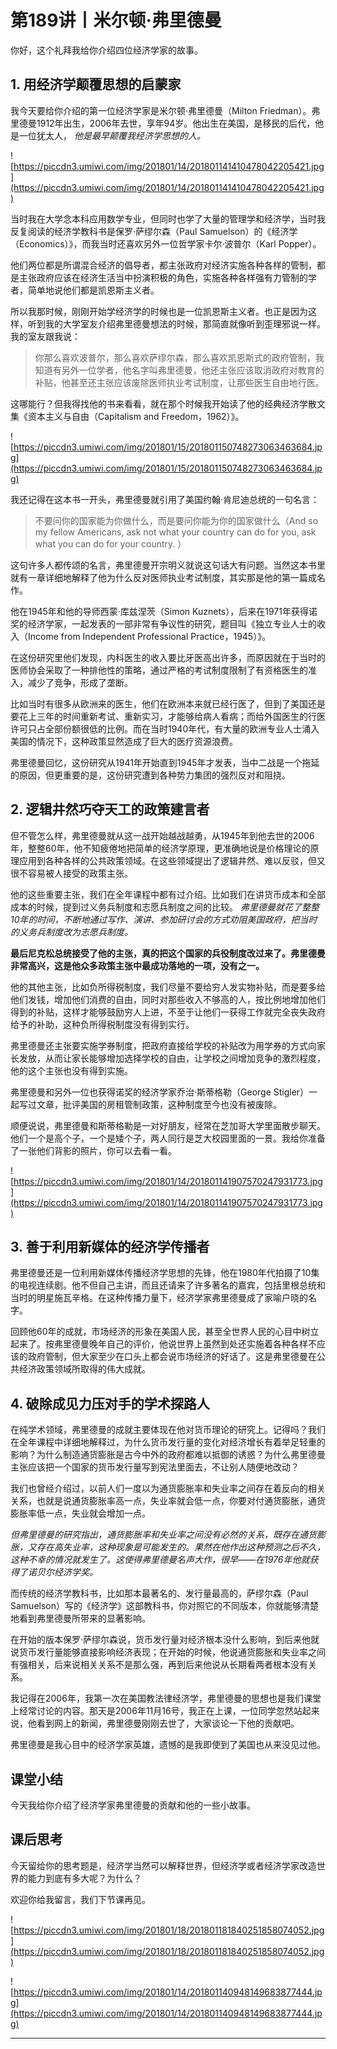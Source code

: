 # 第189讲丨米尔顿·弗里德曼

你好，这个礼拜我给你介绍四位经济学家的故事。

## 1. 用经济学颠覆思想的启蒙家	

我今天要给你介绍的第一位经济学家是米尔顿·弗里德曼（Milton Friedman）。弗里德曼1912年出生，2006年去世，享年94岁。他出生在美国，是移民的后代，他是一位犹太人， *他是最早颠覆我经济学思想的人。*

![https://piccdn3.umiwi.com/img/201801/14/201801141410478042205421.jpg](https://piccdn3.umiwi.com/img/201801/14/201801141410478042205421.jpg)

当时我在大学念本科应用数学专业，但同时也学了大量的管理学和经济学，当时我反复阅读的经济学教科书是保罗·萨缪尔森（Paul Samuelson）的《经济学（Economics）》，而我当时还喜欢另外一位哲学家卡尔·波普尔（Karl Popper）。

他们两位都是所谓混合经济的倡导者，都主张政府对经济实施各种各样的管制，都是主张政府应该在经济生活当中扮演积极的角色，实施各种各样强有力管制的学者，简单地说他们都是凯恩斯主义者。

所以我那时候，刚刚开始学经济学的时候也是一位凯恩斯主义者。也正是因为这样，听到我的大学室友介绍弗里德曼想法的时候，那简直就像听到歪理邪说一样。我的室友跟我说：

> 你那么喜欢波普尔，那么喜欢萨缪尔森，那么喜欢凯恩斯式的政府管制，我知道有另外一位学者，他名字叫弗里德曼，他还主张应该取消政府对教育的补贴，他甚至还主张应该废除医师执业考试制度，让那些医生自由地行医。

这哪能行？但我得找他的书来看看，就在那个时候我开始读了他的经典经济学散文集《资本主义与自由（Capitalism and Freedom，1962）》。

![https://piccdn3.umiwi.com/img/201801/15/201801150748273063463684.jpg](https://piccdn3.umiwi.com/img/201801/15/201801150748273063463684.jpg)

我还记得在这本书一开头，弗里德曼就引用了美国约翰·肯尼迪总统的一句名言：

> 不要问你的国家能为你做什么，而是要问你能为你的国家做什么（And so my fellow Americans, ask not what your country can do for you, ask what you can do for your country. ）

这句许多人都传颂的名言，弗里德曼开宗明义就说这句话大有问题。当然这本书里就有一章详细地解释了他为什么反对医师执业考试制度，其实那是他的第一篇成名作。

他在1945年和他的导师西蒙·库兹涅茨（Simon Kuznets），后来在1971年获得诺奖的经济学家，一起发表的一部非常有争议性的研究，题目叫《独立专业人士的收入（Income from Independent Professional Practice，1945）》。

在这份研究里他们发现，内科医生的收入要比牙医高出许多，而原因就在于当时的医师协会采取了一种排他性的策略，通过严格的考试制度限制了有资格医生的准入，减少了竞争，形成了垄断。

比如当时有很多从欧洲来的医生，他们在欧洲本来就已经行医了，但到了美国还是要花上三年的时间重新考试、重新实习，才能够给病人看病；而给外国医生的行医许可只占全部份额很低的比例。而在当时1940年代，有大量的欧洲专业人士涌入美国的情况下，这种政策显然造成了巨大的医疗资源浪费。

弗里德曼回忆，这份研究从1941年开始直到1945年才发表，当中二战是一个拖延的原因，但更重要的是，这份研究遭到各种势力集团的强烈反对和阻挠。

## 2. 逻辑井然巧夺天工的政策建言者

但不管怎么样，弗里德曼就从这一战开始越战越勇，从1945年到他去世的2006年，整整60年，他不知疲倦地把简单的经济学原理，更准确地说是价格理论的原理应用到各种各样的公共政策领域。在这些领域提出了逻辑井然、难以反驳，但又很不容易被人接受的政策主张。

他的这些重要主张，我们在全年课程中都有过介绍。比如我们在讲货币成本和全部成本的时候，提到过义务兵制度和志愿兵制度之间的比较。 *弗里德曼就花了整整10年的时间，不断地通过写作、演讲、参加研讨会的方式劝阻美国政府，把当时的义务兵制度改为志愿兵制度。*

 **最后尼克松总统接受了他的主张，真的把这个国家的兵役制度改过来了。弗里德曼非常高兴，这是他众多政策主张中最成功落地的一项，没有之一。**

他的其他主张，比如负所得税制度，我们尽量不要给穷人发实物补贴，而是要多给他们发钱，增加他们消费的自由，同时对那些收入不够高的人，按比例地增加他们得到的补贴，这样才能够鼓励穷人上进，不至于让他们一获得工作就完全丧失政府给予的补助，这种负所得税制度没有得到实行。

弗里德曼还主张要实施学券制度，把政府直接给学校的补贴改为用学券的方式向家长发放，从而让家长能够增加选择学校的自由，让学校之间增加竞争的激烈程度，他的这个主张也没有得到实施。

弗里德曼和另外一位也获得诺奖的经济学家乔治·斯蒂格勒（George Stigler）一起写过文章，批评美国的房租管制政策，这种制度至今也没有被废除。

顺便说说，弗里德曼和斯蒂格勒是一对好朋友，经常在芝加哥大学里面散步聊天。他们一个是高个子，一个是矮个子，两人同行是芝大校园里面的一景。我给你准备了一张他们背影的照片，你可以去看一看。

![https://piccdn3.umiwi.com/img/201801/14/201801141907570247931773.jpg](https://piccdn3.umiwi.com/img/201801/14/201801141907570247931773.jpg)

## 3. 善于利用新媒体的经济学传播者

弗里德曼还是一位利用新媒体传播经济学思想的先锋，他在1980年代拍摄了10集的电视连续剧。他不但自己主讲，而且还请来了许多著名的嘉宾，包括里根总统和当时的明星施瓦辛格。在这种传播力量下，经济学家弗里德曼成了家喻户晓的名字。

回顾他60年的成就，市场经济的形象在美国人民，甚至全世界人民的心目中树立起来了。按弗里德曼晚年自己的评价，他说世界上虽然到处还实施着各种各样不应该的政府管制，但大家至少在口头上都会说市场经济的好话了。这是弗里德曼在公共经济政策领域所取得的伟大成就。

## 4. 破除成见力压对手的学术探路人

在纯学术领域，弗里德曼的成就主要体现在他对货币理论的研究上。记得吗？我们在全年课程中详细地解释过，为什么货币发行量的变化对经济增长有着举足轻重的影响？为什么制造通货膨胀是古今中外的政府都难以抵御的诱惑？为什么弗里德曼主张应该把一个国家的货币发行量写到宪法里面去，不让别人随便地改动？

我们也曾经介绍过，以前人们一度以为通货膨胀率和失业率之间存在着反向的相关关系，也就是说通货膨胀率高一点，失业率就会低一点，你要对付通货膨胀，通货膨胀率低一点，失业就会增加一点。

 *但弗里德曼的研究指出，通货膨胀率和失业率之间没有必然的关系，既存在通货膨胀，又存在高失业率，这种现象是可能发生的。果然在他作出这种预测之后不久，这种不幸的情况就发生了。这使得弗里德曼名声大作，很早——在1976年他就获得了诺贝尔经济学奖。*

而传统的经济学教科书，比如那本最著名的、发行量最高的，萨缪尔森（Paul Samuelson）写的《经济学》这部教科书，你对照它的不同版本，你就能够清楚地看到弗里德曼所带来的显著影响。

在开始的版本保罗·萨缪尔森说，货币发行量对经济根本没什么影响，到后来他就说货币发行量能够直接影响经济表现；在开始的时候，他说通货膨胀和失业率之间有强相关，后来说相关关系不是那么强，再到后来他说从长期看两者根本没有关系。

我记得在2006年，我第一次在美国教法律经济学，弗里德曼的思想也是我们课堂上经常讨论的内容。那天是2006年11月16号，我正在上课，一位同学忽然站起来说，他看到网上的新闻，弗里德曼刚刚去世了，大家谈论一下他的贡献吧。

弗里德曼是我心目中的经济学家英雄，遗憾的是我即使到了美国也从来没见过他。

## 课堂小结

今天我给你介绍了经济学家弗里德曼的贡献和他的一些小故事。  

## 课后思考

今天留给你的思考题是，经济学当然可以解释世界，但经济学或者经济学家改造世界的能力到底有多大呢？为什么？

欢迎你给我留言，我们下节课再见。

![https://piccdn3.umiwi.com/img/201801/18/201801181840251858074052.jpg](https://piccdn3.umiwi.com/img/201801/18/201801181840251858074052.jpg)

![https://piccdn3.umiwi.com/img/201801/14/201801140948149683877444.jpg](https://piccdn3.umiwi.com/img/201801/14/201801140948149683877444.jpg)

---
